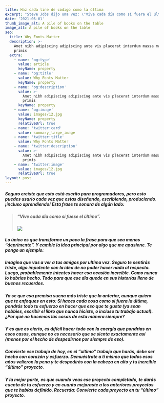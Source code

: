 ```yaml
---
title: Haz cada line de código como la última
excerpt: "Steve Jobs dijo una vez: \"Vive cada día como sí fuera el último\".\_ \_ \_ \_ \_ \_ \_ \_ \_ \_Adaptemos esto un poco para nuestra industria y creemos algo increíble"
date: '2021-05-01'
thumb_image_alt: A pile of books on the table
image_alt: A pile of books on the table
seo:
  title: Why Fonts Matter
  description: >-
    Amet nibh adipiscing adipiscing ante vis placerat interdum massa massa
    primis
  extra:
    - name: 'og:type'
      value: article
      keyName: property
    - name: 'og:title'
      value: Why Fonts Matter
      keyName: property
    - name: 'og:description'
      value: >-
        Amet nibh adipiscing adipiscing ante vis placerat interdum massa massa
        primis
      keyName: property
    - name: 'og:image'
      value: images/12.jpg
      keyName: property
      relativeUrl: true
    - name: 'twitter:card'
      value: summary_large_image
    - name: 'twitter:title'
      value: Why Fonts Matter
    - name: 'twitter:description'
      value: >-
        Amet nibh adipiscing adipiscing ante vis placerat interdum massa massa
        primis
    - name: 'twitter:image'
      value: images/12.jpg
      relativeUrl: true
layout: post
---
```

##### Seguro creíste que esto está escrito para programadores, pero esto puedes usarlo cada vez que estas diseñando, escribiendo, produciendo. ¡incluso aprendiendo!&#xD;&#xA;Esta frase te sonara de algún lado:

> ##### “Vive cada día como si fuese el último”.
>
> ![](/\_static/app-assets/images/Steve%20Jobs%201955-2011.png)

##### Lo único es que transforme un poco la frase para que sea menos “deprimente”. Y cambie la idea principal por algo que me apasione. Te pongo un ejemplo:

##### &#xD;&#xA;Imagina que vas a ver a tus amigos por ultima vez. Seguro te sentirás triste, algo impotente con la idea de no poder hacer nada al respecto. Luego, probablemente intentes hacer esa ocasión increíble. Como nunca lo habrías hecho. Todo para que ese día quede en sus historias lleno de buenos recuerdos.

##### &#xD;&#xA;Ya se que esa premisa suena más triste que la anterior, aunque quiero que te enfoques en esto: Si haces cada cosa como si fuera la última, pondrás todo tu esfuerzo en hacer que eso que te gusta (ya sean hobbies, escribir el libro que nunca hiciste, o incluso tu trabajo actual). ¿Por qué no hacemos las cosas de esta manera siempre?

##### &#xD;&#xA;Y es que es cierto, es difícil hacer todo con la energía que pondrías en esos casos, aunque no es necesario que se sienta exactamente así (menos por el hecho de despedirnos por siempre de eso).

##### &#xD;&#xA;Convierte ese trabajo de hoy, en el “ultimo” trabajo que harás, debe ser hecho con corazón y esfuerzo. Demuéstrate a ti mismo que todos esos años valieron la pena y te despedirás con la cabeza en alto y tu increíble “último” proyecto.

##### &#xD;&#xA;Y la mejor parte, es que cuando veas ese proyecto completado, te darás cuenta de tu esfuerzo y en cuanto mejoraste a los anteriores proyectos que te habías definido. Recuerda: Convierte cada proyecto en tu “último” proyecto.
